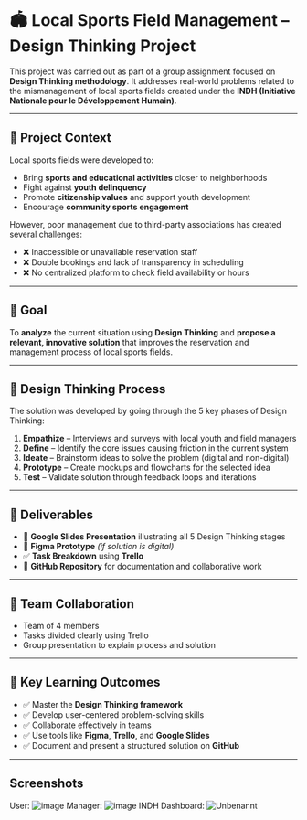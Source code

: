 # 🏟️ Local Sports Field Management – Design Thinking Project

This project was carried out as part of a group assignment focused on **Design Thinking methodology**. It addresses real-world problems related to the mismanagement of local sports fields created under the **INDH (Initiative Nationale pour le Développement Humain)**.

---

## 📌 Project Context

Local sports fields were developed to:

* Bring **sports and educational activities** closer to neighborhoods
* Fight against **youth delinquency**
* Promote **citizenship values** and support youth development
* Encourage **community sports engagement**

However, poor management due to third-party associations has created several challenges:

* ❌ Inaccessible or unavailable reservation staff
* ❌ Double bookings and lack of transparency in scheduling
* ❌ No centralized platform to check field availability or hours

---

## 🎯 Goal

To **analyze** the current situation using **Design Thinking** and **propose a relevant, innovative solution** that improves the reservation and management process of local sports fields.

---

## 🧠 Design Thinking Process

The solution was developed by going through the 5 key phases of Design Thinking:

1. **Empathize** – Interviews and surveys with local youth and field managers
2. **Define** – Identify the core issues causing friction in the current system
3. **Ideate** – Brainstorm ideas to solve the problem (digital and non-digital)
4. **Prototype** – Create mockups and flowcharts for the selected idea
5. **Test** – Validate solution through feedback loops and iterations

---

## 📂 Deliverables

* 🎤 **Google Slides Presentation** illustrating all 5 Design Thinking stages
* 🧪 **Figma Prototype** *(if solution is digital)*
* ✅ **Task Breakdown** using **Trello**
* 💾 **GitHub Repository** for documentation and collaborative work

---

## 👥 Team Collaboration

* Team of 4 members
* Tasks divided clearly using Trello
* Group presentation to explain process and solution

---

## 🧩 Key Learning Outcomes

* ✅ Master the **Design Thinking framework**
* ✅ Develop user-centered problem-solving skills
* ✅ Collaborate effectively in teams
* ✅ Use tools like **Figma**, **Trello**, and **Google Slides**
* ✅ Document and present a structured solution on **GitHub**

---
##  Screenshots
User:
![image](https://github.com/user-attachments/assets/210a1c7f-4cc4-4424-bb05-1fbea69d6a5b)
Manager: 
![image](https://github.com/user-attachments/assets/74ff4c66-126e-4bf5-b1d5-7d0ff5ac088d)
INDH Dashboard:
![Unbenannt](https://github.com/user-attachments/assets/2c8803b8-0fb5-4585-b47e-ed54edc816af)

